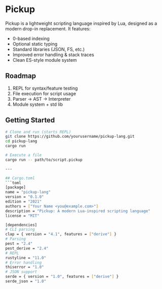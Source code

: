 # Pickup

Pickup is a lightweight scripting language inspired by Lua, designed as a modern drop-in replacement. It features:
- 0-based indexing
- Optional static typing
- Standard libraries (JSON, FS, etc.)
- Improved error handling & stack traces
- Clean ES-style module system

## Roadmap
1. REPL for syntax/feature testing
2. File execution for script usage
3. Parser → AST → Interpreter
4. Module system + std lib

## Getting Started
```bash
# Clone and run (starts REPL)
git clone https://github.com/yourusername/pickup-lang.git
cd pickup-lang
cargo run

# Execute a file
cargo run -- path/to/script.pickup

---

## Cargo.toml
```toml
[package]
name = "pickup-lang"
version = "0.1.0"
edition = "2021"
authors = ["Your Name <you@example.com>"]
description = "Pickup: A modern Lua-inspired scripting language"
license = "MIT"

[dependencies]
# CLI parsing
clap = { version = "4.1", features = ["derive"] }
# Parsing
pest = "2.4"
pest_derive = "2.4"
# REPL
rustyline = "11.0"
# Error handling
thiserror = "1.0"
# JSON support
serde = { version = "1.0", features = ["derive"] }
serde_json = "1.0"
